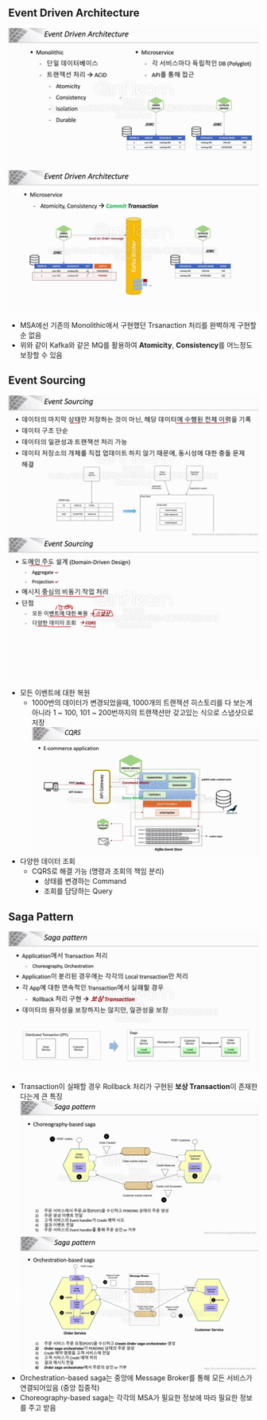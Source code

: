 ## Event Driven Architecture
![img_2.png](../images/19-1.png)
![img_2.png](../images/19-2.png)
- MSA에선 기존의 Monolithic에서 구현했던 Trsanaction 처리를 완벽하게 구현할 순 없음
- 위와 같이 Kafka와 같은 MQ를 활용하여 **Atomicity**, **Consistency**를 어느정도 보장할 수 있음

## Event Sourcing
![img_2.png](../images/19-3.png)
![img_2.png](../images/19-4.png)
- 모든 이벤트에 대한 복원 
  - 1000번의 데이터가 변경되었을때, 1000개의 트랜젝션 히스토리를 다 보는게 아니라 1 ~ 100, 101 ~ 200번까지의 트랜잭션만 갖고있는 식으로 스냅샷으로 저장 
![img_2.png](../images/19-5.png)
- 다양한 데이터 조회
  - CQRS로 해결 가능 (명령과 조회의 책임 분리)
    - 상태를 변경하는 Command
    - 조회를 담당하는 Query 

## Saga Pattern
![img_2.png](../images/19-6.png)
- Transaction이 실패할 경우 Rollback 처리가 구현된 **보상 Transaction**이 존재한다는게 큰 특징
![img_2.png](../images/19-7.png)
![img_2.png](../images/19-8.png)
- Orchestration-based saga는 중앙에 Message Broker를 통해 모든 서비스가 연결되어있음 (중앙 집중적)
- Choreography-based saga는 각각의 MSA가 필요한 정보에 따라 필요한 정보를 주고 받음
